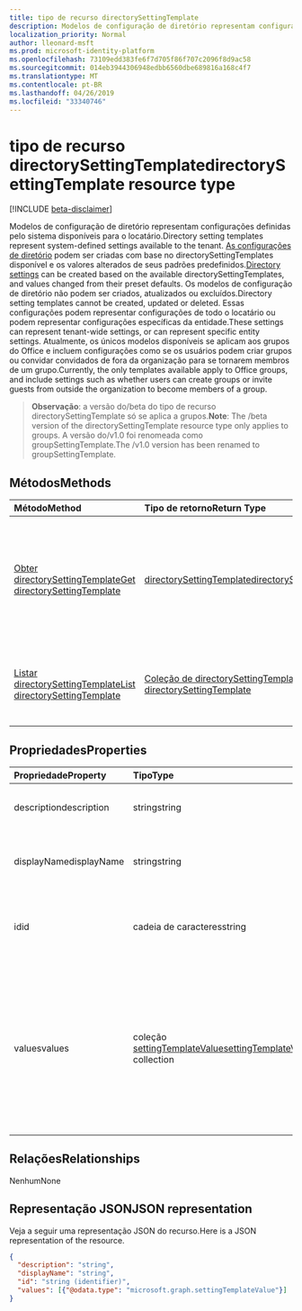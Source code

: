 ```yaml
---
title: tipo de recurso directorySettingTemplate
description: Modelos de configuração de diretório representam configurações definidas pelo sistema disponíveis para o locatário. As configurações de diretório podem ser criadas com base no directorySettingTemplates disponível e os valores alterados de seus padrões predefinidos. Os modelos de configuração de diretório não podem ser criados, atualizados ou excluídos. Essas configurações podem representar configurações de todo o locatário ou podem representar configurações específicas da entidade.  Atualmente, os únicos modelos disponíveis se aplicam aos grupos do Office e incluem configurações como se os usuários podem criar grupos ou convidar convidados de fora da organização para se tornarem membros de um grupo.
localization_priority: Normal
author: lleonard-msft
ms.prod: microsoft-identity-platform
ms.openlocfilehash: 73109edd383fe6f7d705f86f707c2096f8d9ac58
ms.sourcegitcommit: 014eb3944306948edbb6560dbe689816a168c4f7
ms.translationtype: MT
ms.contentlocale: pt-BR
ms.lasthandoff: 04/26/2019
ms.locfileid: "33340746"
---
```

# <a name="directorysettingtemplate-resource-type"></a><span data-ttu-id="99feb-107">tipo de recurso directorySettingTemplate</span><span class="sxs-lookup"><span data-stu-id="99feb-107">directorySettingTemplate resource type</span></span>

[!INCLUDE [beta-disclaimer](../../includes/beta-disclaimer.md)]

<span data-ttu-id="99feb-108">Modelos de configuração de diretório representam configurações definidas pelo sistema disponíveis para o locatário.</span><span class="sxs-lookup"><span data-stu-id="99feb-108">Directory setting templates represent system-defined settings available to the tenant.</span></span> <span data-ttu-id="99feb-109">[As configurações de diretório](directorysetting.md) podem ser criadas com base no directorySettingTemplates disponível e os valores alterados de seus padrões predefinidos.</span><span class="sxs-lookup"><span data-stu-id="99feb-109">[Directory settings](directorysetting.md) can be created based on the available directorySettingTemplates, and values changed from their preset defaults.</span></span> <span data-ttu-id="99feb-110">Os modelos de configuração de diretório não podem ser criados, atualizados ou excluídos.</span><span class="sxs-lookup"><span data-stu-id="99feb-110">Directory setting templates cannot be created, updated or deleted.</span></span> <span data-ttu-id="99feb-111">Essas configurações podem representar configurações de todo o locatário ou podem representar configurações específicas da entidade.</span><span class="sxs-lookup"><span data-stu-id="99feb-111">These settings can represent tenant-wide settings, or can represent specific entity settings.</span></span>  <span data-ttu-id="99feb-112">Atualmente, os únicos modelos disponíveis se aplicam aos grupos do Office e incluem configurações como se os usuários podem criar grupos ou convidar convidados de fora da organização para se tornarem membros de um grupo.</span><span class="sxs-lookup"><span data-stu-id="99feb-112">Currently, the only templates available apply to Office groups, and include settings such as whether users can create groups or invite guests from outside the organization to become members of a group.</span></span>

> <span data-ttu-id="99feb-113">**Observação**: a versão do/beta do tipo de recurso directorySettingTemplate só se aplica a grupos.</span><span class="sxs-lookup"><span data-stu-id="99feb-113">**Note**: The /beta version of the directorySettingTemplate resource type only applies to groups.</span></span> <span data-ttu-id="99feb-114">A versão do/v1.0 foi renomeada como groupSettingTemplate.</span><span class="sxs-lookup"><span data-stu-id="99feb-114">The /v1.0 version has been renamed to groupSettingTemplate.</span></span>

## <a name="methods"></a><span data-ttu-id="99feb-115">Métodos</span><span class="sxs-lookup"><span data-stu-id="99feb-115">Methods</span></span>

| <span data-ttu-id="99feb-116">Método</span><span class="sxs-lookup"><span data-stu-id="99feb-116">Method</span></span>           | <span data-ttu-id="99feb-117">Tipo de retorno</span><span class="sxs-lookup"><span data-stu-id="99feb-117">Return Type</span></span>    |<span data-ttu-id="99feb-118">Descrição</span><span class="sxs-lookup"><span data-stu-id="99feb-118">Description</span></span>|
|:---------------|:--------|:----------|
|[<span data-ttu-id="99feb-119">Obter directorySettingTemplate</span><span class="sxs-lookup"><span data-stu-id="99feb-119">Get directorySettingTemplate</span></span>](../api/directorysettingtemplate-get.md) | [<span data-ttu-id="99feb-120">directorySettingTemplate</span><span class="sxs-lookup"><span data-stu-id="99feb-120">directorySettingTemplate</span></span>](directorysettingtemplate.md) |<span data-ttu-id="99feb-121">Leia as propriedades específicas de um dos objetos directorySettingTemplate definidos pelo sistema.</span><span class="sxs-lookup"><span data-stu-id="99feb-121">Read the specific properties of one of the system defined directorySettingTemplate objects.</span></span>|
|[<span data-ttu-id="99feb-122">Listar directorySettingTemplate</span><span class="sxs-lookup"><span data-stu-id="99feb-122">List directorySettingTemplate</span></span>](../api/directorysettingtemplate-list.md) | [<span data-ttu-id="99feb-123">Coleção de directorySettingTemplate</span><span class="sxs-lookup"><span data-stu-id="99feb-123">Collection of directorySettingTemplate</span></span>](directorysettingtemplate.md) |<span data-ttu-id="99feb-124">Lista todos os objetos directorySettingTemplate definidos pelo sistema.</span><span class="sxs-lookup"><span data-stu-id="99feb-124">List all of the system defined directorySettingTemplate objects.</span></span>|

## <a name="properties"></a><span data-ttu-id="99feb-125">Propriedades</span><span class="sxs-lookup"><span data-stu-id="99feb-125">Properties</span></span>
| <span data-ttu-id="99feb-126">Propriedade</span><span class="sxs-lookup"><span data-stu-id="99feb-126">Property</span></span>     | <span data-ttu-id="99feb-127">Tipo</span><span class="sxs-lookup"><span data-stu-id="99feb-127">Type</span></span>   |<span data-ttu-id="99feb-128">Descrição</span><span class="sxs-lookup"><span data-stu-id="99feb-128">Description</span></span>|
|:---------------|:--------|:----------|
|<span data-ttu-id="99feb-129">description</span><span class="sxs-lookup"><span data-stu-id="99feb-129">description</span></span>|<span data-ttu-id="99feb-130">string</span><span class="sxs-lookup"><span data-stu-id="99feb-130">string</span></span>|<span data-ttu-id="99feb-131">Descrição do modelo.</span><span class="sxs-lookup"><span data-stu-id="99feb-131">Description of the template.</span></span> <span data-ttu-id="99feb-132">Somente leitura.</span><span class="sxs-lookup"><span data-stu-id="99feb-132">Read-only.</span></span>|
|<span data-ttu-id="99feb-133">displayName</span><span class="sxs-lookup"><span data-stu-id="99feb-133">displayName</span></span>|<span data-ttu-id="99feb-134">string</span><span class="sxs-lookup"><span data-stu-id="99feb-134">string</span></span>|<span data-ttu-id="99feb-135">Nome para exibição do modelo.</span><span class="sxs-lookup"><span data-stu-id="99feb-135">Display name of the template.</span></span> <span data-ttu-id="99feb-136">Somente leitura.</span><span class="sxs-lookup"><span data-stu-id="99feb-136">Read-only.</span></span> |
|<span data-ttu-id="99feb-137">id</span><span class="sxs-lookup"><span data-stu-id="99feb-137">id</span></span>|<span data-ttu-id="99feb-138">cadeia de caracteres</span><span class="sxs-lookup"><span data-stu-id="99feb-138">string</span></span>| <span data-ttu-id="99feb-139">Identificador exclusivo do modelo.</span><span class="sxs-lookup"><span data-stu-id="99feb-139">Unique identifier for the template.</span></span> <span data-ttu-id="99feb-140">Somente leitura.</span><span class="sxs-lookup"><span data-stu-id="99feb-140">Read-only.</span></span>|
|<span data-ttu-id="99feb-141">values</span><span class="sxs-lookup"><span data-stu-id="99feb-141">values</span></span>|<span data-ttu-id="99feb-142">coleção [settingTemplateValue](settingtemplatevalue.md)</span><span class="sxs-lookup"><span data-stu-id="99feb-142">[settingTemplateValue](settingtemplatevalue.md) collection</span></span>| <span data-ttu-id="99feb-143">Coleção de settingTemplateValues que lista o conjunto de configurações disponíveis, padrões e tipos que compõem esse modelo.</span><span class="sxs-lookup"><span data-stu-id="99feb-143">Collection of settingTemplateValues that list the set of available settings, defaults and types that make up this template.</span></span>  <span data-ttu-id="99feb-144">Somente leitura.</span><span class="sxs-lookup"><span data-stu-id="99feb-144">Read-only.</span></span> |

## <a name="relationships"></a><span data-ttu-id="99feb-145">Relações</span><span class="sxs-lookup"><span data-stu-id="99feb-145">Relationships</span></span>
<span data-ttu-id="99feb-146">Nenhum</span><span class="sxs-lookup"><span data-stu-id="99feb-146">None</span></span>


## <a name="json-representation"></a><span data-ttu-id="99feb-147">Representação JSON</span><span class="sxs-lookup"><span data-stu-id="99feb-147">JSON representation</span></span>

<span data-ttu-id="99feb-148">Veja a seguir uma representação JSON do recurso.</span><span class="sxs-lookup"><span data-stu-id="99feb-148">Here is a JSON representation of the resource.</span></span>

<!-- {
  "blockType": "resource",
  "optionalProperties": [

  ],
  "@odata.type": "microsoft.graph.directorySettingTemplate"
}-->

```json
{
  "description": "string",
  "displayName": "string",
  "id": "string (identifier)",
  "values": [{"@odata.type": "microsoft.graph.settingTemplateValue"}]
}

```

<!-- uuid: 8fcb5dbc-d5aa-4681-8e31-b001d5168d79
2015-10-25 14:57:30 UTC -->
<!--
{
  "type": "#page.annotation",
  "description": "directorySettingTemplate resource",
  "keywords": "",
  "section": "documentation",
  "tocPath": "",
  "suppressions": []
}
-->
